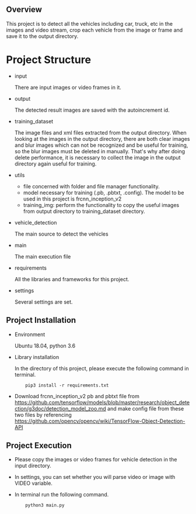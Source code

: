 ## Overview

This project is to detect all the vehicles including car, truck, etc in the images and video stream, crop each vehicle 
from the image or frame and save it to the output directory.

# Project Structure

- input

    There are input images or video frames in it.

- output

    The detected result images are saved with the autoincrement id.

- training_dataset
    
    The image files and xml files extracted from the output directory. When looking at the images in the output 
    directory, there are both clear images and blur images which can not be recognized and be useful for training, so 
    the blur images must be deleted in manually. That's why after doing delete performance, it is necessary to collect 
    the image in the output directory again useful for training.
    
- utils
    
    * file concerned with folder and file manager functionality.
    * model necessary for training (.pb, .pbtxt, .config). The model to be used in this project is frcnn_inception_v2
    * training_img: perform the functionality to copy the useful images from output directory to training_dataset 
    directory.

- vehicle_detection

    The main source to detect the vehicles

- main
    
    The main execution file

- requirements
    
    All the libraries and frameworks for this project.
    
- settings

    Several settings are set.

## Project Installation

- Environment

    Ubuntu 18.04, python 3.6

- Library installation

    In the directory of this project, please execute the following command in terminal.
    ```
        pip3 install -r requirements.txt
    ```
- Download frcnn_inception_v2 pb and pbtxt file from https://github.com/tensorflow/models/blob/master/research/object_detection/g3doc/detection_model_zoo.md and
make config file from these two files by referencing https://github.com/opencv/opencv/wiki/TensorFlow-Object-Detection-API

## Project Execution

- Please copy the images or video frames for vehicle detection in the input directory.

- In settings, you can set whether you will parse video or image with VIDEO variable.

- In terminal run the following command.

    ```
        python3 main.py
    ``` 
